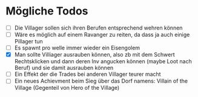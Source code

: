 # Mögliche Todos

- [ ] Die Villager sollen sich ihren Berufen entsprechend wehren können 
- [ ] Wäre es möglich auf einem Ravanger zu reiten, da dass ja auch einige Pillager tun
- [ ] Es spawnt pro welle immer wieder ein Eisengolem
- [x] Man sollte Villiager ausrauben können, also zb mit dem Schwert Rechtsklicken und dann deren Inv angucken können (maybe Loot nach Beruf) und sie damit ausrauben können
- [ ] Ein Effekt der die Trades bei anderen Villager teurer macht 
- [ ] Ein neues Achievment beim Sieg über das Dorf namens: Villain of the Village (Gegenteil von Hero of the Village) 
